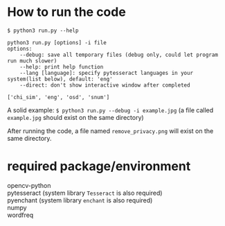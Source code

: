 # How to run the code
```
$ python3 run.py --help

python3 run.py [options] -i file
options:
    --debug: save all temporary files (debug only, could let program run much slower)
    --help: print help function
    --lang [language]: specify pytesseract languages in your system(list below), default: 'eng'
    --direct: don't show interactive window after completed

['chi_sim', 'eng', 'osd', 'snum']
```
A solid example:
`$ python3 run.py --debug -i example.jpg` (a file called `example.jpg` should exist on the same directory)    

After running the code, a file named `remove_privacy.png` will exist on the same directory.

# required package/environment
opencv-python    
pytesseract     (system library `Tesseract` is also required)    
pyenchant     (system library `enchant` is also required)    
numpy    
wordfreq    
